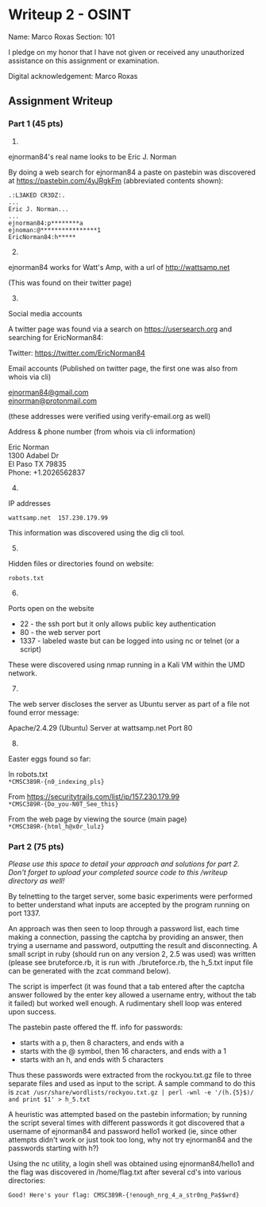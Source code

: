 # Writeup 2 - OSINT

Name: Marco Roxas
Section: 101

I pledge on my honor that I have not given or received any unauthorized assistance on this assignment or examination.

Digital acknowledgement: Marco Roxas

## Assignment Writeup

### Part 1 (45 pts)

1.
ejnorman84's real name looks to be Eric J. Norman

By doing a web search for ejnorman84 a paste on pastebin was discovered at https://pastebin.com/4yJRgkFm (abbreviated contents shown):

    .:L3AKED CR3DZ:.
    ...
    Eric J. Norman...
    ...
    ejnorman84:p********a
    ejnoman:@****************1
    EricNorman84:h*****


2.
ejnorman84 works for Watt's Amp, with a url of http://wattsamp.net

(This was found on their twitter page)

3.
Social media accounts

A twitter page was found via a search on https://usersearch.org and searching for EricNorman84:

Twitter: https://twitter.com/EricNorman84

Email accounts (Published on twitter page, the first one was also from whois via cli)

ejnorman84@gmail.com  
ejnorman@protonmail.com  

(these addresses were verified using verify-email.org as well)

Address & phone number (from whois via cli information)

Eric Norman  
1300 Adabel Dr  
El Paso TX 79835  
Phone: +1.2026562837

4.
IP addresses

    wattsamp.net  157.230.179.99

This information was discovered using the dig cli tool.

5.
Hidden files or directories found on website:

    robots.txt

6.
Ports open on the website

* 22 - the ssh port but it only allows public key authentication
* 80 - the web server port
* 1337 - labeled waste but can be logged into using nc or telnet (or a script)

These were discovered using nmap running in a Kali VM within the UMD network.

7.
The web server discloses the server as Ubuntu server as part of a file not found error message:

Apache/2.4.29 (Ubuntu) Server at wattsamp.net Port 80

8.
Easter eggs found so far:

In robots.txt  
`*CMSC389R-{n0_indexing_pls}`

From https://securitytrails.com/list/ip/157.230.179.99  
`*CMSC389R-{Do_you-N0T_See_this}`

From the web page by viewing the source (main page)  
`*CMSC389R-{html_h@x0r_lulz}`


### Part 2 (75 pts)

*Please use this space to detail your approach and solutions for part 2. Don't forget to upload your completed source code to this /writeup directory as well!*

By telnetting to the target server, some basic experiments were performed to better understand what inputs are accepted by the program running on port 1337.

An approach was then seen to loop through a password list, each time making a connection, passing the captcha by providing an answer, then trying a username and password, outputting the result and disconnecting.  A small script in ruby (should run on any version 2, 2.5 was used) was written (please see bruteforce.rb, it is run with ./bruteforce.rb, the h_5.txt input file can be generated with the zcat command below).

The script is imperfect (it was found that a tab entered after the captcha answer followed by the enter key allowed a username entry, without the tab it failed) but worked well enough.  A rudimentary shell loop was entered upon success.

The pastebin paste offered the ff. info for passwords:
* starts with a p, then 8 characters, and ends with a
* starts with the @ symbol, then 16 characters, and ends with a 1
* starts with an h, and ends with 5 characters

Thus these passwords were extracted from the rockyou.txt.gz file to three separate files and used as input to the script.  A sample command to do this is `zcat /usr/share/wordlists/rockyou.txt.gz | perl -wnl -e '/(h.{5}$)/ and print $1' > h_5.txt`

A heuristic was attempted based on the pastebin information; by running the script several times with different passwords it got discovered that a username of ejnorman84 and password hello1 worked (ie, since other attempts didn't work or just took too long, why not try ejnorman84 and the passwords starting with h?)

Using the nc utility, a login shell was obtained using ejnorman84/hello1 and the flag was discovered in /home/flag.txt after several cd's into various directories:

    Good! Here's your flag: CMSC389R-{!enough_nrg_4_a_str0ng_Pa$$wrd}

